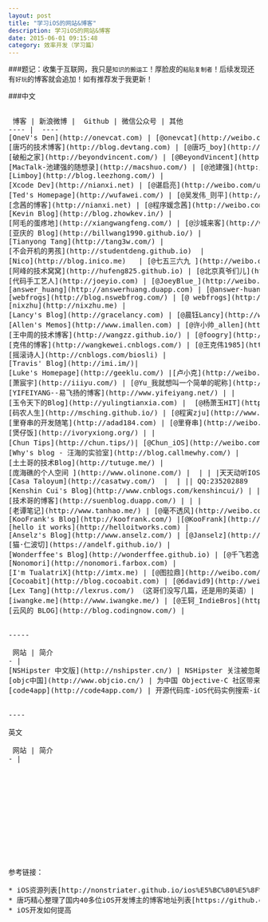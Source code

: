 ```yaml
---
layout: post
title: "学习iOS的网站&博客"
description: 学习iOS的网站&博客
date: 2015-06-01 09:15:48
category: 效率开发（学习篇）
---
```

###题记：收集于互联网，我只是`知识的搬运工`！厚脸皮的`粘贴复制者`！后续发现还有`好玩`的博客就会追加！如有推荐发于我更新！




###中文

<pre>

 博客 | 新浪微博 |  Github | 微信公众号 | 其他
---- |  ----
[OneV's Den](http://onevcat.com) | [@onevcat](http://weibo.com/onevcat)
[唐巧的技术博客](http://blog.devtang.com) | [@唐巧_boy](http://www.weibo.com/tangqiaoboy) | |iOS开发
[破船之家](http://beyondvincent.com/) | [@BeyondVincent](http://weibo.com/beyondvincent)
[MacTalk-池建强的随想录](http://macshuo.com/) | [@池建强](http://weibo.com/idreamland)| |MacTalk | 个人作品：[《MacTalk·人生元编程》](http://macshuo.com/?p=1008) 知乎专栏：<http://zhuanlan.zhihu.com/mactalk>
[Limboy](http://blog.leezhong.com/) |
[Xcode Dev](http://nianxi.net) | [@谌启亮](http://weibo.com/u/2135198615)
[Ted's Homepage](http://wufawei.com/) | [@吴发伟_则平](http://weibo.com/wufawei) | |iOS技术分享 | 还维护一个网站<http://news.ios-wiki.com/news> 
[念茜的博客](http://nianxi.net) | [@程序媛念茜](http://weibo.com/xixiflower)
[Kevin Blog](http://blog.zhowkev.in/) | 
[阿毛的蛋疼地](http://xiangwangfeng.com/) | [@沙城来客](http://weibo.com/epmao)
[亚庆的 Blog](http://billwang1990.github.io/) | 
[Tianyong Tang](http://tang3w.com/) | 
[不会开机的男孩](http://studentdeng.github.io)  | 
[Nico](http://blog.inico.me)   | [@七五三六九 ](http://weibo.com/demont)
[阿峰的技术窝窝](http://hufeng825.github.io) | [@北京真爷们儿](http://weibo.com/hufengvip)
[代码手工艺人](http://joeyio.com) | [@JoeyBlue_](http://weibo.com/2js3)
[answer_huang](http://answerhuang.duapp.com) | [@answer-huang](http://weibo.com/u/1623064627)
[webfrogs](http://blog.nswebfrog.com/) | [@ webfrogs](http://weibo.com/u/1713195262)
[nixzhu](http://nixzhu.me) | 
[Lancy's Blog](http://gracelancy.com) | [@晨钰Lancy](http://weibo.com/lancy1014)
[Allen's Memos](http://www.imallen.com) | [@许小帅_allen](http://weibo.com/122678100)
[王中周的技术博客](http://wangzz.github.io/) | [@foogry](http://weibo.com/foogry)
[克伟的博客](http://wangkewei.cnblogs.com/) | [@王克伟1985](http://weibo.com/keweiwang)
[摇滚诗人](http://cnblogs.com/biosli) |  
[Travis' Blog](http://imi.im/)| 
[Luke's Homepage](http://geeklu.com/) |[卢小克](http://weibo.com/kejinlu) | <https://github.com/kejinlu>
[萧宸宇](http://iiiyu.com/) | [@Yu_我就想叫一个简单的昵称](http://weibo.com/iyunsn) | <https://github.com/iiiyu>
[YIFEIYANG--易飞扬的博客](http://www.yifeiyang.net/) | | 
[玉令天下的Blog](http://yulingtianxia.com) |  [@杨萧玉HIT](http://weibo.com/yulingtianxia)
[码农人生](http://msching.github.io/) | [@程寅zju](http://www.weibo.com/msching)| 
[里脊串的开发随笔](http://adad184.com) | [@里脊串](http://weibo.com/ljc1986) | 
[煲仔饭](http://ivoryxiong.org/) | | <https://github.com/ivoryxiong>
[Chun Tips](http://chun.tips/)| [@Chun_iOS](http://weibo.com/junbbcom) | | |[个人作品集](https://itunes.apple.com/cn/artist/chun/id568365741)
[Why's blog - 汪海的实验室](http://blog.callmewhy.com/) | 
[土土哥的技术Blog](http://tutuge.me/) |  
[庞海礁的个人空间 ](http://www.olinone.com/) |  | | |天天动听IOS程序猿，QQ：275742376
[Casa Taloyum](http://casatwy.com/)  |  |<https://github.com/casatwy> || QQ:235202889 
[Kenshin Cui's Blog](http://www.cnblogs.com/kenshincui/) | ||||iOS技术交流群，欢迎大家加入：64555322（已满），132785059（已满），438027817（已满）欢迎加入新群： 249654078 
[技术哥的博客](http://suenblog.duapp.com/) | | <https://github.com/lovesunstar>|
[老谭笔记](http://www.tanhao.me/) | [@毫不透风](http://weibo.com/writecodes) | 
[KooFrank's Blog](http://koofrank.com/) |[@KooFrank](http://weibo.com/phpmaple)|<https://github.com/phpmaple>||
[hello it works](http://helloitworks.com) | 
[Anselz's Blog](http://www.anselz.com/) | [@Janselz](http://weibo.com/517433742)
[猫·仁波切](https://andelf.github.io/) | 
[Wonderffee's Blog](http://wonderffee.github.io) | [@千飞若逸Fee](http://weibo.com/u/1217310237)
[Nonomori](http://nonomori.farbox.com) | 
[I'm TualatriX](http://imtx.me) | [@图拉鼎](http://weibo.com/tualatrix)
[Cocoabit](http://blog.cocoabit.com) | [@6david9](http://weibo.com/6david9) | <https://github.com/6david9/>
[Lex Tang](http://lexrus.com/) （这哥们没写几篇，还是用的英语）|　[@汤圣罡](http://weibo.com/lexrus)
[iwangke.me](http://www.iwangke.me/) | [@王轲_IndieBros](http://www.weibo.com/indiebros)
[云风的 BLOG](http://blog.codingnow.com/) | 


-----

 网站 | 简介
- |
[NSHipster 中文版](http://nshipster.cn/) | NSHipster 关注被忽略的 Objective-C、Swift 和 Cocoa 特性。每周更新。
[objc中国](http://www.objcio.cn/) | 为中国 Objective-C 社区带来最佳实践和先进技术
[code4app](http://code4app.com/) | 开源代码库-iOS代码实例搜索-iOS特效示例-iOS代码例子下载


----

英文

 网站 | 简介
- |













参考链接：

* iOS资源列表[http://nonstriater.github.io/ios%E5%BC%80%E5%8F%91/2014/01/22/ios-zi-yuan-lie-biao/](http://nonstriater.github.io/ios%E5%BC%80%E5%8F%91/2014/01/22/ios-zi-yuan-lie-biao/)
* 唐巧精心整理了国内40多位iOS开发博主的博客地址列表[https://github.com/tangqiaoboy/iOSBlogCN](https://github.com/tangqiaoboy/iOSBlogCN)
* iOS开发如何提高<http://www.devtang.com/blog/2014/07/27/ios-levelup-tips/>